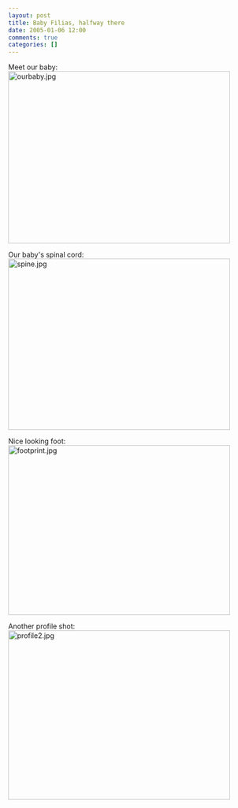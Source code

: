 ```yaml
---
layout: post
title: Baby Filias, halfway there
date: 2005-01-06 12:00
comments: true
categories: []
---
```

Meet our baby:
<a href="http://peterfilias.com/archives/ourbaby.jpg"><img alt="ourbaby.jpg" src="http://peterfilias.com/archives/ourbaby-thumb.jpg" width="450" height="350" /></a>

Our baby's spinal cord:
<a href="http://peterfilias.com/archives/spine.jpg"><img alt="spine.jpg" src="http://peterfilias.com/archives/spine-thumb.jpg" width="450" height="348" /></a>

Nice looking foot:
<a href="http://peterfilias.com/archives/footprint.jpg"><img alt="footprint.jpg" src="http://peterfilias.com/archives/footprint-thumb.jpg" width="450" height="345" /></a>

Another profile shot:
<a href="http://peterfilias.com/archives/profile2.jpg"><img alt="profile2.jpg" src="http://peterfilias.com/archives/profile2-thumb.jpg" width="450" height="344" /></a>

